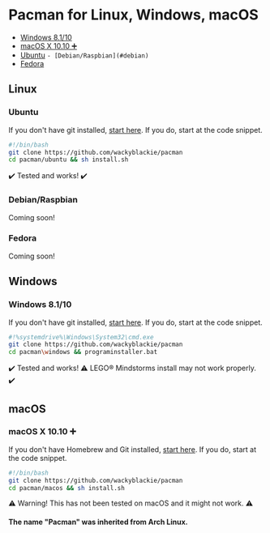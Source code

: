 # Pacman for Linux, Windows, macOS
- [Windows 8.1/10](#windows)
- [macOS X 10.10 ➕](#macos)
- [Ubuntu](#ubuntu)
```- [Debian/Raspbian](#debian)```
- [Fedora](#fedora)
## Linux
### Ubuntu
If you don't have git installed, 
[start here](https://github.com/wackyblackie/pacman/blob/master/ubuntu/README.md). If you do, start at the code snippet.
```bash
#!/bin/bash
git clone https://github.com/wackyblackie/pacman
cd pacman/ubuntu && sh install.sh
```
:heavy_check_mark: Tested and works! :heavy_check_mark:
### Debian/Raspbian
Coming soon!
### Fedora
Coming soon!
## Windows
### Windows 8.1/10
If you don't have git installed, 
[start here](https://github.com/wackyblackie/pacman/blob/master/windows/README.md). If you do, start at the code snippet.
```bash
#!%systemdrive%\Windows\System32\cmd.exe
git clone https://github.com/wackyblackie/pacman
cd pacman\windows && programinstaller.bat
```
:heavy_check_mark: Tested and works! :warning: LEGO:registered: Mindstorms install may not work properly. :heavy_check_mark:
## macOS
### macOS X 10.10 :heavy_plus_sign:
If you don't have Homebrew and Git installed, 
[start here](https://github.com/wackyblackie/pacman/blob/master/macos/README.md). If you do, start at the code snippet.
```bash
#!/bin/bash
git clone https://github.com/wackyblackie/pacman
cd pacman/macos && sh install.sh
```
:warning: Warning! This has not been tested on macOS and it might not work. :warning:
#### The name "Pacman" was inherited from Arch Linux.
